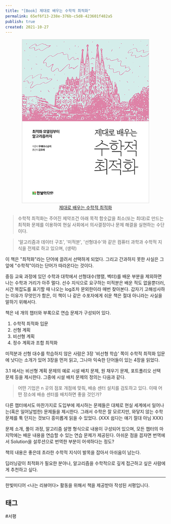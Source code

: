 ```yaml
---
title: "[Book] 제대로 배우는 수학적 최적화"
permalink: 65ef6f13-238e-376b-c5d8-423601f482a5
publish: true
created: 2021-10-27
---
```


<p align="center">
<img alt="제대로 배우는 수학적 최적화 표지" src="/assets/img/mathematical-optimization/math-book.jpg"><br />
<a href="https://www.hanbit.co.kr/store/books/look.php?p_code=B3558796278">제대로 배우는 수학적 최적화</a>
</p>

> 수학적 최적화는 주어진 제약조건 아래 목적 함숫값을 최소(또는 최대)로 만드는 최적화 문제를 이용하여 현실 사회에서 의사결정이나 문제 해결을 실현하는 수단이다.

> '알고리즘과 데이터 구조', '미적분', '선형대수'와 같은 컴퓨터 과학과 수학적 지식을 전제로 하고 있으며, (생략)

이 책은 "최적화"라는 단어에 끌려서 선택하게 되었다. 그리고 간과하지 못한 사실은 그 앞에 "수학적"이라는 단어가 따라온다는 것이다.

중등 교육 과정에 있던 수학과 대학에서 선형대수(행렬, 벡터)를 배운 부분을 제외하면 나는 수학과 거리가 아주 멀다. 선수 지식으로 요구하는 미적분은 배운 적도 없을뿐더러, 시간 복잡도를 표기할 때 나오는 log조차 문외한이라 매번 찾아본다. 갑자기 고해성사하는 이유가 무엇인가 함은, 이 책이 나 같은 수포자에게 쉬운 책은 절대 아니라는 사실을 말하기 위해서다.

책은 네 개의 챕터와 부록으로 연습 문제가 구성되어 있다.
1. 수학적 최적화 입문
2. 선형 계획
3. 비선형 계획
4. 정수 계획과 조합 최적화

미적분과 선형 대수를 학습하지 않은 사람은 3장 '비선형 학습' 쪽이 수학적 최적화 입문에 낫다는 소개가 있어 3장을 먼저 읽고, 그나마 익숙한 단어들이 있는 4장을 읽었다.

3.1 에서는 비선형 계획 문제의 예로 시설 배치 문제, 원 채우기 문제, 포트폴리오 선택 문제 등을 제시한다. 그중에 시설 배치 문제의 정의는 다음과 같다.

> 어떤 기업은 n 곳의 점포 개점에 맞춰, 배송 센터 설치를 검토하고 있다. 이때 어떤 장소에 배송 센터를 배치하면 좋을 것인가?

다른 챕터에서도 마찬가지로 도입부에 제시하는 문제들은 대체로 현실 세계에서 일어나는(혹은 일어날법한) 문제들을 제시한다. 그래서 수학은 잘 모르지만, 와닿지 않는 수학 문제를 툭 던지는 것보다 흥미롭게 읽을 수 있었다. (XXX 쉽다는 얘기 절대 아님 XXX) 

문제 소개, 풀이 과정, 알고리즘 설명 형식으로 내용이 구성되어 있으며, 모든 챕터의 마지막에는 배운 내용을 연습할 수 있는 연습 문제가 제공된다. 아쉬운 점을 꼽자면 번역에서 Solution을 설루션으로 번역한 부분이 어색하다는 정도?

책의 내용은 좋은데 초라한 수학적 지식이 발목을 잡아서 아쉬움이 남는다.

딥러닝같이 최적화가 필요한 분야나, 알고리즘을 수학적으로 깊게 접근하고 싶은 사람에게 추천하고 싶다.

---

한빛미디어 <나는 리뷰어다\> 활동을 위해서 책을 제공받아 작성된 서평입니다.

## 태그

#서평